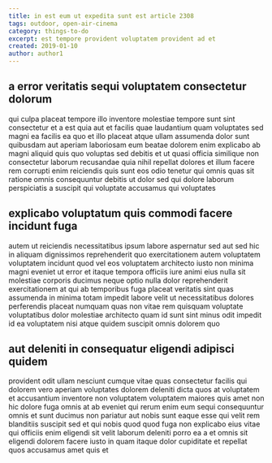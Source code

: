 ```yaml
---
title: in est eum ut expedita sunt est article 2308
tags: outdoor, open-air-cinema
category: things-to-do
excerpt: est tempore provident voluptatem provident ad et
created: 2019-01-10
author: author1
---
```


## a error veritatis sequi voluptatem consectetur dolorum

qui culpa placeat tempore illo inventore molestiae tempore sunt sint consectetur et a est quia aut et facilis quae laudantium quam voluptates sed magni ea facilis ea quo et illo placeat atque ullam assumenda dolor sunt quibusdam aut aperiam laboriosam eum beatae dolorem enim explicabo ab magni aliquid quis quo voluptas sed debitis et ut quasi officia similique non consectetur laborum recusandae quia nihil repellat dolores et illum facere rem corrupti enim reiciendis quis sunt eos odio tenetur qui omnis quas sit ratione omnis consequuntur debitis ut dolor sed qui dolore laborum perspiciatis a suscipit qui voluptate accusamus qui voluptates

## explicabo voluptatum quis commodi facere incidunt fuga

autem ut reiciendis necessitatibus ipsum labore aspernatur sed aut sed hic in aliquam dignissimos reprehenderit quo exercitationem autem voluptatem voluptatem incidunt quod vel eos voluptatem architecto iusto non minima magni eveniet ut error et itaque tempora officiis iure animi eius nulla sit molestiae corporis ducimus neque optio nulla dolor reprehenderit exercitationem at qui ab temporibus fuga placeat veritatis sint quas assumenda in minima totam impedit labore velit ut necessitatibus dolores perferendis placeat numquam quas non vitae rem quisquam voluptate voluptatibus dolor molestiae architecto quam id sunt sint minus odit impedit id ea voluptatem nisi atque quidem suscipit omnis dolorem quo

## aut deleniti in consequatur eligendi adipisci quidem

provident odit ullam nesciunt cumque vitae quas consectetur facilis qui dolorem vero aperiam voluptates dolorem deleniti dicta quos at voluptatem et accusantium inventore non voluptatem voluptatem maiores quis amet non hic dolore fuga omnis at ab eveniet qui rerum enim eum sequi consequuntur omnis et sunt ducimus non pariatur aut nobis sunt eaque esse qui velit rem blanditiis suscipit sed et qui nobis quod quod fuga non explicabo eius vitae qui officiis enim eligendi sit velit laborum deleniti porro ea a et omnis sit eligendi dolorem facere iusto in quam itaque dolor cupiditate et repellat quos accusamus amet quis et

